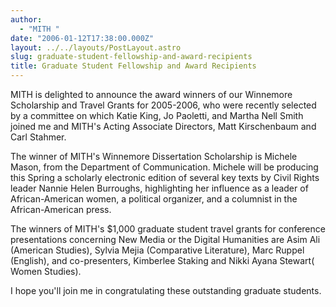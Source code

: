 ```yaml
---
author:
  - "MITH "
date: "2006-01-12T17:38:00.000Z"
layout: ../../layouts/PostLayout.astro
slug: graduate-student-fellowship-and-award-recipients
title: Graduate Student Fellowship and Award Recipients
---
```


MITH is delighted to announce the award winners of our Winnemore Scholarship and Travel Grants for 2005-2006, who were recently selected by a committee on which Katie King, Jo Paoletti, and Martha Nell Smith joined me and MITH's Acting Associate Directors, Matt Kirschenbaum and Carl Stahmer.

The winner of MITH's Winnemore Dissertation Scholarship is Michele Mason, from the Department of Communication. Michele will be producing this Spring a scholarly electronic edition of several key texts by Civil Rights leader Nannie Helen Burroughs, highlighting her influence as a leader of African-American women, a political organizer, and a columnist in the African-American press.

The winners of MITH's \$1,000 graduate student travel grants for conference presentations concerning New Media or the Digital Humanities are Asim Ali (American Studies), Sylvia Mejia (Comparative Literature), Marc Ruppel (English), and co-presenters, Kimberlee Staking and Nikki Ayana Stewart( Women Studies).

I hope you'll join me in congratulating these outstanding graduate students.

